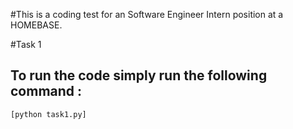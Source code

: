 #This is a coding test for an Software Engineer Intern position at a HOMEBASE.

#Task 1
## To run the code simply run the following command :
    [python task1.py]